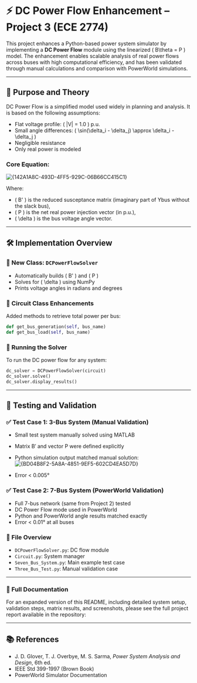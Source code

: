 # ⚡ DC Power Flow Enhancement – Project 3 (ECE 2774)

This project enhances a Python-based power system simulator by implementing a **DC Power Flow** module using the linearized \( B\theta = P \) model. The enhancement enables scalable analysis of real power flows across buses with high computational efficiency, and has been validated through manual calculations and comparison with PowerWorld simulations.

---

## 📘 Purpose and Theory

DC Power Flow is a simplified model used widely in planning and analysis. It is based on the following assumptions:

- Flat voltage profile: \( |V| = 1.0 \) p.u.
- Small angle differences: \( \sin(\delta_i - \delta_j) \approx \delta_i - \delta_j \)
- Negligible resistance
- Only real power is modeled

### Core Equation:
![{142A1A8C-493D-4FF5-929C-06B66CC415C1}](https://github.com/user-attachments/assets/027d7761-922e-4070-a050-1a6eedf6f625)

Where:
- \( B' \) is the reduced susceptance matrix (imaginary part of Ybus without the slack bus),
- \( P \) is the net real power injection vector (in p.u.),
- \( \delta \) is the bus voltage angle vector.

---

## 🛠 Implementation Overview

### 🧱 New Class: `DCPowerFlowSolver`
- Automatically builds \( B' \) and \( P \)
- Solves for \( \delta \) using NumPy
- Prints voltage angles in radians and degrees

### 🔄 Circuit Class Enhancements
Added methods to retrieve total power per bus:
```python
def get_bus_generation(self, bus_name)
def get_bus_load(self, bus_name)
```

### 🧪 Running the Solver
To run the DC power flow for any system:
```python
dc_solver = DCPowerFlowSolver(circuit)
dc_solver.solve()
dc_solver.display_results()
```

---

## 🧪 Testing and Validation

### ✅ Test Case 1: 3-Bus System (Manual Validation)
- Small test system manually solved using MATLAB
- Matrix B′ and vector P were defined explicitly
- Python simulation output matched manual solution:
  ![{BD04B8F2-5A8A-4851-9EF5-602CD4EA5D7D}](https://github.com/user-attachments/assets/adde0b09-758e-4366-8181-01b888c3e13c)

- Error < 0.005°

### ✅ Test Case 2: 7-Bus System (PowerWorld Validation)
- Full 7-bus network (same from Project 2) tested
- DC Power Flow mode used in PowerWorld
- Python and PowerWorld angle results matched exactly
- Error < 0.01° at all buses


### 📂 File Overview
- `DCPowerFlowSolver.py`: DC flow module
- `Circuit.py`: System manager
- `Seven_Bus_System.py`: Main example test case
- `Three_Bus_Test.py`: Manual validation case

---

### 📄 Full Documentation

For an expanded version of this README, including detailed system setup, validation steps, matrix results, and screenshots, please see the full project report available in the repository:

---

## 📚 References

- J. D. Glover, T. J. Overbye, M. S. Sarma, *Power System Analysis and Design*, 6th ed.
- IEEE Std 399-1997 (Brown Book)
- PowerWorld Simulator Documentation
